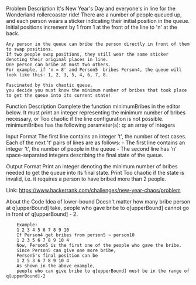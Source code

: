 Problem Description
	It's New Year's Day and everyone's in line for the Wonderland rollercoaster ride! 
	There are a number of people queued up, and each person wears a sticker indicating their initial position in the queue. 
	Initial positions increment by 1 from 1 at the front of the line to 'n' at the back.
	
	Any person in the queue can bribe the person directly in front of them to swap positions. 
	If two people swap positions, they still wear the same sticker denoting their original places in line. 
	One person can bribe at most two others. 
	For example, if 'n = 8' and Person5  bribes Person4, the queue will look like this: 1, 2, 3, 5, 4, 6, 7, 8.
	
	Fascinated by this chaotic queue, 
	you decide you must know the minimum number of bribes that took place to get the queue into its current state!

Function Description
	Complete the function minimumBribes in the editor below. 
	It must print an integer representing the minimum number of bribes necessary, 
	or Too chaotic if the line configuration is not possible.
	minimumBribes has the following parameter(s):
		q: an array of integers
		
Input Format
	The first line contains an integer 't', the number of test cases.
	Each of the next 't' pairs of lines are as follows:
	- The first line contains an integer 't', the number of people in the queue
	- The second line has 'n' space-separated integers describing the final state of the queue.

Output Format
	Print an integer denoting the minimum number of bribes needed to get the queue into its final state. 
	Print Too chaotic if the state is invalid, i.e. it requires a person to have bribed more than 2 people.
	
Link: https://www.hackerrank.com/challenges/new-year-chaos/problem



About the Code
	Idea of lower-bound
    	Doesn't matter how many bribe person at q[upperBound] take, 
    	people who gave bribe to q[upperBound] cannot go in front of q[upperBound] - 2.

        Example:
        1 2 3 4 5 6 7 8 9 10
        If Person4 get bribes from person5 ~ person10
        1 2 3 5 6 7 8 9 10 4
        Now, Person5 is the first one of the people who gave the bribe.
        Since Person5 can give one more bribe, 
        Person5's final position can be
        1 2 5 3 6 7 8 9 10 4
        As shown in the above example, 
        people who can give bribe to q[upperBound] must be in the range of q[upperBound]-2